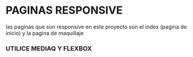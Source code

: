 # PAGINAS RESPONSIVE

las paginas que son responsive en este proyecto son el index (pagina de inicio) y la pagina de maquillaje

### UTILICE MEDIAQ Y FLEXBOX 